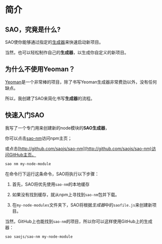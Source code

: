 # 简介

## SAO，究竟是什么?

SAO使你能够通过指定的[生成器](https://github.com/saojs/awesome-sao)来快速启动新项目。

当然，也可以轻松制作自己的**生成器**，以生成你自定义的新项目。

## 为什么不使用Yeoman？

[Yeoman](http://yeoman.io/)是一个非常棒的项目，除了书写Yeoman生成器非常费劲以外，没有任何缺点。

所以，我创建了SAO来简化书写**生成器**的流程。

## 快速入门SAO

我写了一个专门用来创建新的node模块的**SAO生成器**，

你可以点击[sao-nm](https://npm.im/sao-nm)访问npm主页；

或点击[http://github.com/saojs/sao-nm](http://github.com/saojs/sao-nm)访问GitHub主页。

```bash
sao nm my-node-module
```
在命令行下运行这条命令，SAO将执行以下步骤：

1. 首先，SAO将优先使用`sao-nm`的本地缓存

2. 如果没有找到缓存，就从npm上寻找到`sao-nm`包并下载。

3. 在`my-node-modules`文件夹下，SAO将根据*生成器*中的`saofile.js`来创建新项目。

当然，GitHub上也能找到`sao-nm`的项目，所以你可以这样使用GitHub上的生成器：

```bash
sao saojs/sao-nm my-node-module
```
